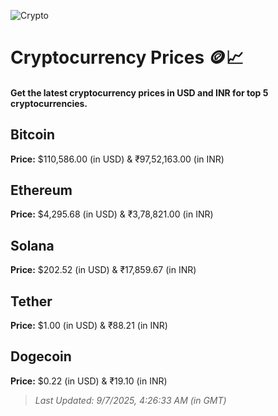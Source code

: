 
![Crypto](https://www.techguide.com.au/wp-content/uploads/2020/11/crypto3.jpeg)

# Cryptocurrency Prices 🪙📈

#### Get the latest cryptocurrency prices in USD and INR for top 5 cryptocurrencies.

## Bitcoin

**Price:** $110,586.00 (in USD) & ₹97,52,163.00 (in INR)

## Ethereum

**Price:** $4,295.68 (in USD) & ₹3,78,821.00 (in INR)

## Solana

**Price:** $202.52 (in USD) & ₹17,859.67 (in INR)

## Tether

**Price:** $1.00 (in USD) & ₹88.21 (in INR)

## Dogecoin

**Price:** $0.22 (in USD) & ₹19.10 (in INR)

> _Last Updated: 9/7/2025, 4:26:33 AM (in GMT)_
